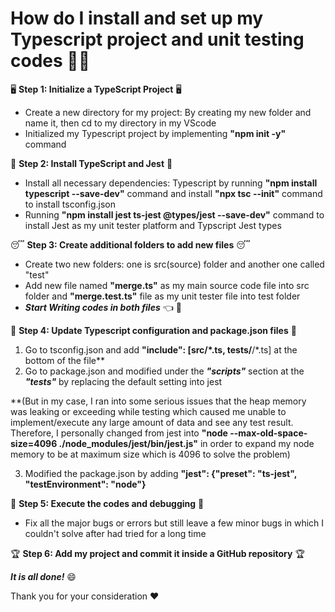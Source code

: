 # How do I install and set up my Typescript project and unit testing codes 🧑‍💻

🖥️ **Step 1: Initialize a TypeScript Project** 🖥️
- Create a new directory for my project: By creating my new folder and name it, then cd to my directory in my VScode
- Initialized my Typescript project by implementing **"npm init -y"** command

🧗 **Step 2: Install TypeScript and Jest** 🧗
- Install all necessary dependencies:
  Typescript by running **"npm install typescript --save-dev"** command and install **"npx tsc --init"** command to install tsconfig.json
- Running **"npm install jest ts-jest @types/jest --save-dev"** command to install Jest as my unit tester platform and Typscript Jest types

😴 **Step 3: Create additional folders to add new files** 😴
- Create two new folders: one is src(source) folder and another one called "test"
- Add new file named **"merge.ts"** as my main source code file into src folder and **"merge.test.ts"** file as my unit tester file into test folder
- ***Start Writing codes in both files*** 👈 🌟

:1st_place_medal: **Step 4: Update Typescript configuration and package.json files** :1st_place_medal:
1. Go to tsconfig.json and add **"include": [src/*.ts, tests/**/*.ts] at the bottom of the file**
2. Go to package.json and modified under the ***"scripts"*** section at the ***"tests"*** by replacing the default setting into jest

**(But in my case, I ran into some serious issues that the heap memory was leaking or exceeding while testing which caused me unable to implement/execute any large amount of data and see any test result.
Therefore, I personally changed from jest into **"node --max-old-space-size=4096 ./node_modules/jest/bin/jest.js"** in order to expand my node memory to be at maximum size which is 4096 to solve the problem)

3. Modified the package.json by adding **"jest": {"preset": "ts-jest", "testEnvironment": "node"}**

💪 **Step 5: Execute the codes and debugging** 💪
- Fix all the major bugs or errors but still leave a few minor bugs in which I couldn't solve after had tried for a long time

🏆 **Step 6: Add my project and commit it inside a GitHub repository** 🏆

***It is all done!*** 😄

Thank you for your consideration ♥️


